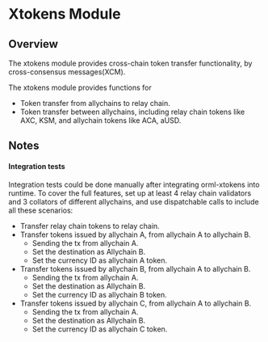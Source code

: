 # Xtokens Module

## Overview

The xtokens module provides cross-chain token transfer functionality, by cross-consensus messages(XCM).

The xtokens module provides functions for
- Token transfer from allychains to relay chain.
- Token transfer between allychains, including relay chain tokens like AXC,
  KSM, and allychain tokens like ACA, aUSD.

## Notes

#### Integration tests

Integration tests could be done manually after integrating orml-xtokens into runtime. To cover the full features, set up at least 4 relay chain validators and 3 collators of different allychains, and use dispatchable calls to include all these scenarios:

- Transfer relay chain tokens to relay chain.
- Transfer tokens issued by allychain A, from allychain A to allychain B.
  - Sending the tx from allychain A.
  - Set the destination as Allychain B.
  - Set the currency ID as allychain A token.
- Transfer tokens issued by allychain B, from allychain A to allychain B.
  - Sending the tx from allychain A.
  - Set the destination as Allychain B.
  - Set the currency ID as allychain B token.
- Transfer tokens issued by allychain C, from allychain A to allychain B.
  - Sending the tx from allychain A.
  - Set the destination as Allychain B.
  - Set the currency ID as allychain C token.

